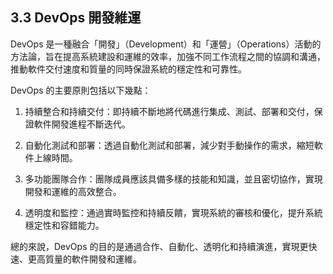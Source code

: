 ## 3.3 DevOps 開發維運

DevOps 是一種融合「開發」（Development）和「運營」（Operations）活動的方法論，旨在提高系統建設和運維的效率，加強不同工作流程之間的協調和溝通，推動軟件交付速度和質量的同時保證系統的穩定性和可靠性。

DevOps 的主要原則包括以下幾點：

1. 持續整合和持續交付：即持續不斷地將代碼進行集成、測試、部署和交付，保證軟件開發進程不斷迭代。

2. 自動化測試和部署：透過自動化測試和部署，減少對手動操作的需求，縮短軟件上線時間。

3. 多功能團隊合作：團隊成員應該具備多樣的技能和知識，並且密切協作，實現開發和運維的高效整合。

4. 透明度和監控：通過實時監控和持續反饋，實現系統的審核和優化，提升系統穩定性和容錯能力。

總的來說，DevOps 的目的是通過合作、自動化、透明化和持續演進，實現更快速、更高質量的軟件開發和運維。
